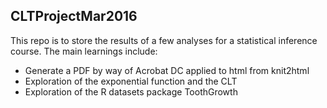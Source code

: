 ## CLTProjectMar2016  
This repo is to store the results of a few analyses for a statistical inference course.  The main learnings include:  
* Generate a PDF by way of Acrobat DC applied to html from knit2html  
* Exploration of the exponential function and the CLT  
* Exploration of the R datasets package ToothGrowth  

